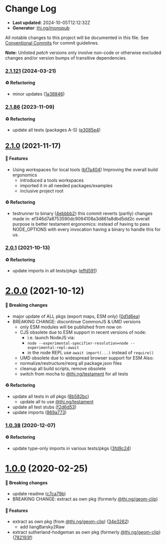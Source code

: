 # Change Log

- **Last updated**: 2024-10-05T12:12:32Z
- **Generator**: [thi.ng/monopub](https://thi.ng/monopub)

All notable changes to this project will be documented in this file.
See [Conventional Commits](https://conventionalcommits.org/) for commit guidelines.

**Note:** Unlisted _patch_ versions only involve non-code or otherwise excluded changes
and/or version bumps of transitive dependencies.

### [2.1.121](https://github.com/thi-ng/umbrella/tree/@thi.ng/geom-clip-poly@2.1.121) (2024-03-21)

#### ♻️ Refactoring

- minor updates ([1a38846](https://github.com/thi-ng/umbrella/commit/1a38846))

### [2.1.86](https://github.com/thi-ng/umbrella/tree/@thi.ng/geom-clip-poly@2.1.86) (2023-11-09)

#### ♻️ Refactoring

- update all tests (packages A-S) ([e3085e4](https://github.com/thi-ng/umbrella/commit/e3085e4))

## [2.1.0](https://github.com/thi-ng/umbrella/tree/@thi.ng/geom-clip-poly@2.1.0) (2021-11-17)

#### 🚀 Features

- Using workspaces for local tools ([bf7a404](https://github.com/thi-ng/umbrella/commit/bf7a404))
  Improving the overall build ergonomics
  - introduced a tools workspaces
  - imported it in all needed packages/examples
  - inclusive project root

#### ♻️ Refactoring

- testrunner to binary ([4ebbbb2](https://github.com/thi-ng/umbrella/commit/4ebbbb2))
  this commit reverts (partly) changes made in:
  ef346d7a8753590dc9094108a3d861a8dbd5dd2c
  overall purpose is better testament ergonomics:
  instead of having to pass NODE_OPTIONS with every invocation
  having a binary to handle this for us.

### [2.0.1](https://github.com/thi-ng/umbrella/tree/@thi.ng/geom-clip-poly@2.0.1) (2021-10-13)

#### ♻️ Refactoring

- update imports in all tests/pkgs ([effd591](https://github.com/thi-ng/umbrella/commit/effd591))

# [2.0.0](https://github.com/thi-ng/umbrella/tree/@thi.ng/geom-clip-poly@2.0.0) (2021-10-12)

#### 🛑 Breaking changes

- major update of ALL pkgs (export maps, ESM only) ([0d1d6ea](https://github.com/thi-ng/umbrella/commit/0d1d6ea))
- BREAKING CHANGE: discontinue CommonJS & UMD versions
  - only ESM modules will be published from now on
  - CJS obsolete due to ESM support in recent versions of node:
    - i.e. launch NodeJS via:
    - `node --experimental-specifier-resolution=node --experimental-repl-await`
    - in the node REPL use `await import(...)` instead of `require()`
  - UMD obsolete due to widespread browser support for ESM
  Also:
  - normalize/restructure/reorg all package.json files
  - cleanup all build scripts, remove obsolete
  - switch from mocha to [@thi.ng/testament](https://github.com/thi-ng/umbrella/tree/main/packages/testament) for all tests

#### ♻️ Refactoring

- update all tests in _all_ pkgs ([8b582bc](https://github.com/thi-ng/umbrella/commit/8b582bc))
  - update all to use [@thi.ng/testament](https://github.com/thi-ng/umbrella/tree/main/packages/testament)
- update all test stubs ([f2d6d53](https://github.com/thi-ng/umbrella/commit/f2d6d53))
- update imports ([869a773](https://github.com/thi-ng/umbrella/commit/869a773))

### [1.0.38](https://github.com/thi-ng/umbrella/tree/@thi.ng/geom-clip-poly@1.0.38) (2020-12-07)

#### ♻️ Refactoring

- update type-only imports in various tests/pkgs ([3fd9c24](https://github.com/thi-ng/umbrella/commit/3fd9c24))

# [1.0.0](https://github.com/thi-ng/umbrella/tree/@thi.ng/geom-clip-poly@1.0.0) (2020-02-25)

#### 🛑 Breaking changes

- update readme ([c7ca79b](https://github.com/thi-ng/umbrella/commit/c7ca79b))
- BREAKING CHANGE: extract as own pkg (formerly [@thi.ng/geom-clip](https://github.com/thi-ng/umbrella/tree/main/packages/geom-clip))

#### 🚀 Features

- extract as own pkg (from [@thi.ng/geom-clip](https://github.com/thi-ng/umbrella/tree/main/packages/geom-clip)) ([34e3262](https://github.com/thi-ng/umbrella/commit/34e3262))
  - add liangBarsky2Raw
- extract sutherland-hodgeman as own pkg (formerly [@thi.ng/geom-clip](https://github.com/thi-ng/umbrella/tree/main/packages/geom-clip)) ([782193f](https://github.com/thi-ng/umbrella/commit/782193f))

